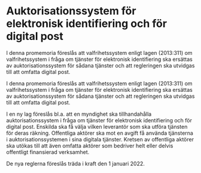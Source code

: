 # Auktorisationssystem för elektronisk identifiering och för digital post

I denna promemoria föreslås att valfrihetssystem enligt lagen (2013:311) om valfrihetssystem i fråga om tjänster för elektronisk identifiering ska ersättas av auktorisationssystem för sådana tjänster och att regleringen ska utvidgas till att omfatta digital post.

I denna promemoria föreslås att valfrihetssystem enligt lagen (2013:311) om valfrihetssystem i fråga om tjänster för elektronisk identifiering ska ersättas av auktorisationssystem för sådana tjänster och att regleringen ska utvidgas till att omfatta digital post.

I en ny lag föreslås bl.a. att en myndighet ska tillhandahålla auktorisationssystem i fråga om tjänster för elektronisk identifiering och för digital post. Enskilda ska få välja vilken leverantör som ska utföra tjänsten för deras räkning. Offentliga aktörer ska mot en avgift få använda tjänsterna i auktorisationssystemen i sina digitala tjänster. Kretsen av offentliga aktörer ska utökas till att även omfatta aktörer som bedriver helt eller delvis offentligt finansierad verksamhet.

De nya reglerna föreslås träda i kraft den 1 januari 2022.
